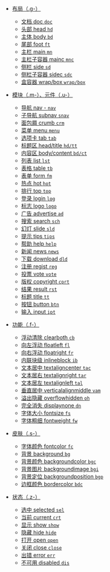 <h1><a href="#" title="yep-ui 统一语义理解和命名"></h1>

- 布局（.g-）
	- 文档 doc					`doc`
	- 头部 head				`hd`
	- 主体 body				`bd`
	- 尾部 foot				`ft`
	- 主栏 main				`mn`
	- 主栏子容器 mainc			`mnc`
	- 侧栏 side				`sd`
	- 侧栏子容器 sidec			`sdc`
	- 盒容器 wrap/box			`wrap/box`

- 模块（.m-）、元件（.u-）
	- 导航	nav	-			`nav`
	- 子导航	subnav			`snav`
	- 面包屑	crumb			`crm`
	- 菜单	menu			`menu`
	- 选项卡	tab				`tab`
	- 标题区	head/title		`hd/tt`
	- 内容区	body/content	`bd/ct`
	- 列表	list			`lst`
	- 表格	table			`tb`
	- 表单	form			`fm`
	- 热点	hot				`hot`
	- 排行	top				`top`
	- 登录	login			`log`
	- 标志	logo			`logo`
	- 广告	advertise		`ad`
	- 搜索	search			`sch`
	- 幻灯	slide			`sld`
	- 提示	tips			`tips`
	- 帮助	help			`help`
	- 新闻	news			`news`
	- 下载	download		`dld`
	- 注册	regist			`reg`
	- 投票	vote			`vote`
	- 版权	copyright		`cprt`
	- 结果	result			`rst`
	- 标题	title			`tt`
	- 按钮	button			`btn`
	- 输入	input			`ipt`
- 功能（.f-）
	- 浮动清除	clearboth	`cb`
	- 向左浮动	floatleft	`fl`
	- 向右浮动	floatright	`fr`
	- 内联块级	inlineblock	`ib`
	- 文本居中	textaligncenter	`tac`
	- 文本居右	textalignright	`tar`
	- 文本居左	textalignleft	`tal`
	- 垂直居中	verticalalignmiddle	`vam`
	- 溢出隐藏	overflowhidden	`oh`
	- 完全消失	displaynone	`dn`
	- 字体大小	fontsize	`fs`
	- 字体粗细	fontweight	`fw`

- 皮肤（.s-）
	- 字体颜色	fontcolor	`fc`
	- 背景	background	`bg`
	- 背景颜色	backgroundcolor	`bgc`
	- 背景图片	backgroundimage	`bgi`
	- 背景定位	backgroundposition	`bgp`
	- 边框颜色	bordercolor	`bdc`

- 状态（.z-）
	- 选中	selected	`sel`
	- 当前	current	`crt`
	- 显示	show	`show`
	- 隐藏	hide	`hide`
	- 打开	open	`open`
	- 关闭	close	`close`
	- 出错	error	`err`
	- 不可用	disabled	`dis`